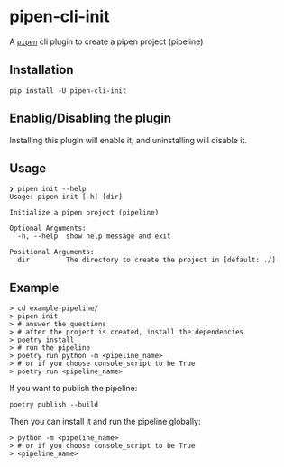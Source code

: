 # pipen-cli-init

A [`pipen`][1] cli plugin to create a pipen project (pipeline)

## Installation

```shell
pip install -U pipen-cli-init
```

## Enablig/Disabling the plugin

Installing this plugin will enable it, and uninstalling will disable it.

## Usage

```shell
❯ pipen init --help
Usage: pipen init [-h] [dir]

Initialize a pipen project (pipeline)

Optional Arguments:
  -h, --help  show help message and exit

Positional Arguments:
  dir         The directory to create the project in [default: ./]
```

## Example

```shell
> cd example-pipeline/
> pipen init
> # answer the questions
> # after the project is created, install the dependencies
> poetry install
> # run the pipeline
> poetry run python -m <pipeline_name>
> # or if you choose console_script to be True
> poetry run <pipeline_name>
```

If you want to publish the pipeline:

```shell
poetry publish --build
```

Then you can install it and run the pipeline globally:

```shell
> python -m <pipeline_name>
> # or if you choose console_script to be True
> <pipeline_name>
```

[1]: https://github.com/pwwang/pipen
